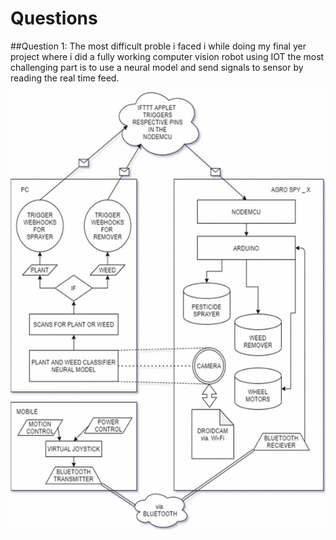 # Questions
##Question 1:
The most difficult proble i faced i while doing my final yer project where i did a fully working computer vision robot using IOT the most challenging part is to use a neural model and send signals to sensor by reading the real time feed.

![Design Architecture](Design.jpeg)
